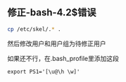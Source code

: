 ## 修正-bash-4.2$错误

```bash
cp /etc/skel/.* .
```

然后修改用户和用户组为待修正用户

如果还不行，在.bash_profile里添加这段

```
export PS1='[\u@\h \w]' 
```



